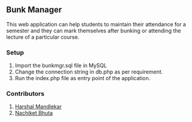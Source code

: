 ## Bunk Manager

This web application can help students to maintain their attendance for a semester and they can mark themselves after bunking or attending the lecture of a particular course.

### Setup
1. Import the bunkmgr.sql file in MySQL
2. Change the connection string in db.php as per requirement.
3. Run the index.php file as entry point of the application.

### Contributors
1. [Harshal Mandlekar](https://github.com/harmanshal)
1. [Nachiket Bhuta](https://github.com/nachiketbhuta)
